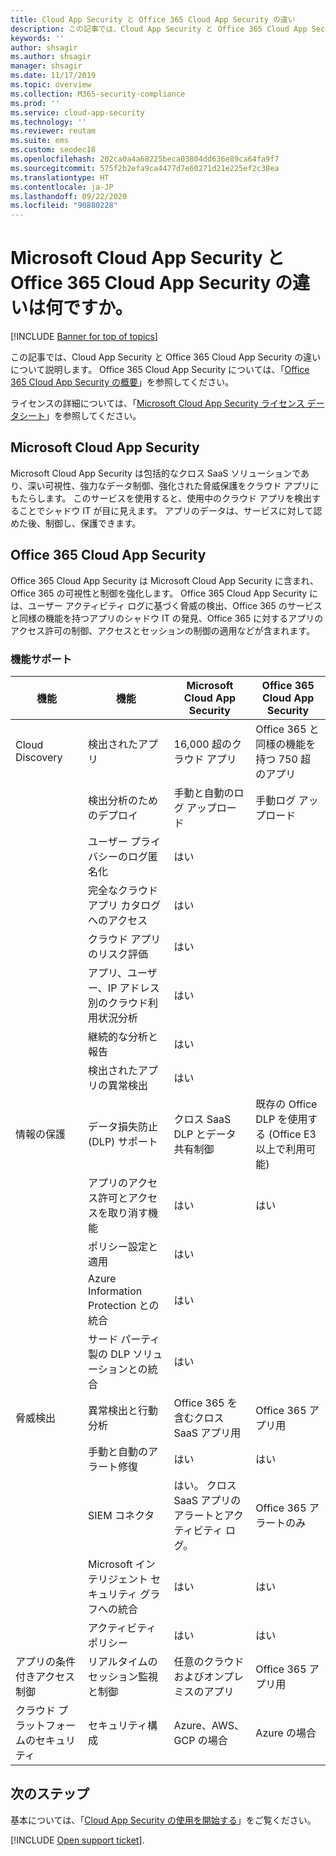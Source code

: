 ```yaml
---
title: Cloud App Security と Office 365 Cloud App Security の違い
description: この記事では、Cloud App Security と Office 365 Cloud App Security の違いについて説明します。
keywords: ''
author: shsagir
ms.author: shsagir
manager: shsagir
ms.date: 11/17/2019
ms.topic: overview
ms.collection: M365-security-compliance
ms.prod: ''
ms.service: cloud-app-security
ms.technology: ''
ms.reviewer: reutam
ms.suite: ems
ms.custom: seodec18
ms.openlocfilehash: 202ca0a4a68225beca03804dd636e89ca64fa9f7
ms.sourcegitcommit: 575f2b2efa9ca4477d7e60271d21e225ef2c38ea
ms.translationtype: HT
ms.contentlocale: ja-JP
ms.lasthandoff: 09/22/2020
ms.locfileid: "90880228"
---
```

# <a name="what-are-the-differences-between-microsoft-cloud-app-security-and-office-365-cloud-app-security"></a>Microsoft Cloud App Security と Office 365 Cloud App Security の違いは何ですか。

[!INCLUDE [Banner for top of topics](includes/banner.md)]

この記事では、Cloud App Security と Office 365 Cloud App Security の違いについて説明します。 Office 365 Cloud App Security については、「[Office 365 Cloud App Security の概要](https://support.office.com/article/Get-started-with-Advanced-Management-Security-d9ee4d67-f2b3-42b4-9c9e-c4529904990a)」を参照してください。

ライセンスの詳細については、「[Microsoft Cloud App Security ライセンス データシート](https://aka.ms/mcaslicensing)」を参照してください。

## <a name="microsoft-cloud-app-security"></a>Microsoft Cloud App Security

Microsoft Cloud App Security は包括的なクロス SaaS ソリューションであり、深い可視性、強力なデータ制御、強化された脅威保護をクラウド アプリにもたらします。 このサービスを使用すると、使用中のクラウド アプリを検出することでシャドウ IT が目に見えます。 アプリのデータは、サービスに対して認めた後、制御し、保護できます。

## <a name="office-365-cloud-app-security"></a>Office 365 Cloud App Security

Office 365 Cloud App Security は Microsoft Cloud App Security に含まれ、Office 365 の可視性と制御を強化します。 Office 365 Cloud App Security には、ユーザー アクティビティ ログに基づく脅威の検出、Office 365 のサービスと同様の機能を持つアプリのシャドウ IT の発見、Office 365 に対するアプリのアクセス許可の制御、アクセスとセッションの制御の適用などが含まれます。

### <a name="feature-support"></a>機能サポート

|機能|機能|Microsoft Cloud App Security|Office 365 Cloud App Security|
|----|----|----|----|
|Cloud Discovery|検出されたアプリ |16,000 超のクラウド アプリ  |Office 365 と同様の機能を持つ 750 超のアプリ|
||検出分析のためのデプロイ|手動と自動のログ アップロード|手動ログ アップロード|
||ユーザー プライバシーのログ匿名化|はい||
||完全なクラウド アプリ カタログへのアクセス|はい||
||クラウド アプリのリスク評価|はい||
||アプリ、ユーザー、IP アドレス別のクラウド利用状況分析|はい||
||継続的な分析と報告|はい||
||検出されたアプリの異常検出|はい||
|情報の保護|データ損失防止 (DLP) サポート|クロス SaaS DLP とデータ共有制御|既存の Office DLP を使用する (Office E3 以上で利用可能)|
||アプリのアクセス許可とアクセスを取り消す機能|はい|はい|
||ポリシー設定と適用|はい||
||Azure Information Protection との統合 |はい||
||サード パーティ製の DLP ソリューションとの統合|はい||
|脅威検出|異常検出と行動分析|Office 365 を含むクロス SaaS アプリ用|Office 365 アプリ用 |
||手動と自動のアラート修復|はい|はい|
||SIEM コネクタ|はい。 クロス SaaS アプリのアラートとアクティビティ ログ。|Office 365 アラートのみ|
||Microsoft インテリジェント セキュリティ グラフへの統合|はい|はい|
||アクティビティ ポリシー|はい|はい|
|アプリの条件付きアクセス制御|リアルタイムのセッション監視と制御|任意のクラウドおよびオンプレミスのアプリ|Office 365 アプリ用|
|クラウド プラットフォームのセキュリティ|セキュリティ構成|Azure、AWS、GCP の場合|Azure の場合|

## <a name="next-steps"></a>次のステップ

基本については、「[Cloud App Security の使用を開始する](getting-started-with-cloud-app-security.md)」をご覧ください。

[!INCLUDE [Open support ticket](includes/support.md)].
